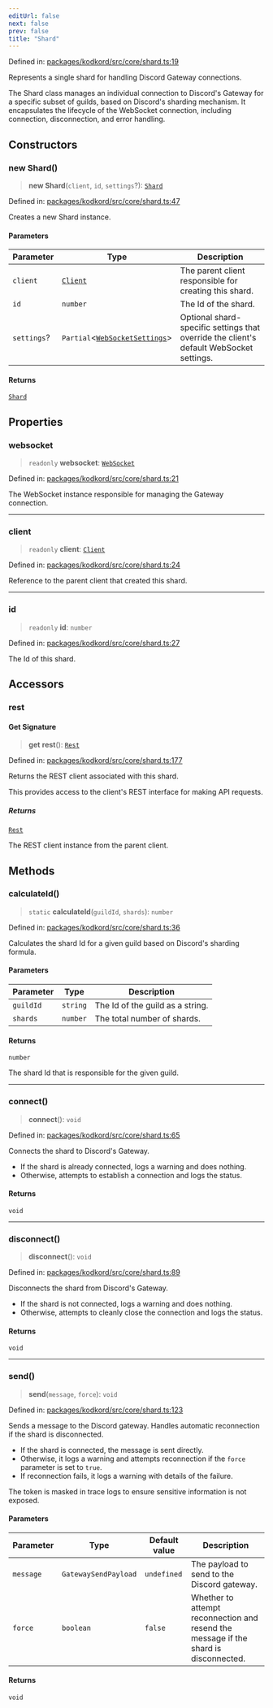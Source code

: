 ```yaml
---
editUrl: false
next: false
prev: false
title: "Shard"
---
```


Defined in: [packages/kodkord/src/core/shard.ts:19](https://github.com/KingsBeCattz/Kodkord/blob/d60ae5f731db3a8ab6bde538c1e575cda7085372/packages/kodkord/src/core/shard.ts#L19)

Represents a single shard for handling Discord Gateway connections.

The Shard class manages an individual connection to Discord's Gateway for a specific
subset of guilds, based on Discord's sharding mechanism. It encapsulates the lifecycle
of the WebSocket connection, including connection, disconnection, and error handling.

## Constructors

### new Shard()

> **new Shard**(`client`, `id`, `settings`?): [`Shard`](/api-kodkord/classes/shard/)

Defined in: [packages/kodkord/src/core/shard.ts:47](https://github.com/KingsBeCattz/Kodkord/blob/d60ae5f731db3a8ab6bde538c1e575cda7085372/packages/kodkord/src/core/shard.ts#L47)

Creates a new Shard instance.

#### Parameters

| Parameter | Type | Description |
| ------ | ------ | ------ |
| `client` | [`Client`](/api-kodkord/classes/client/) | The parent client responsible for creating this shard. |
| `id` | `number` | The Id of the shard. |
| `settings`? | `Partial`\<[`WebSocketSettings`](/api-kodkord/interfaces/websocketsettings/)\> | Optional shard-specific settings that override the client's default WebSocket settings. |

#### Returns

[`Shard`](/api-kodkord/classes/shard/)

## Properties

### websocket

> `readonly` **websocket**: [`WebSocket`](/api-kodkord/classes/websocket/)

Defined in: [packages/kodkord/src/core/shard.ts:21](https://github.com/KingsBeCattz/Kodkord/blob/d60ae5f731db3a8ab6bde538c1e575cda7085372/packages/kodkord/src/core/shard.ts#L21)

The WebSocket instance responsible for managing the Gateway connection.

***

### client

> `readonly` **client**: [`Client`](/api-kodkord/classes/client/)

Defined in: [packages/kodkord/src/core/shard.ts:24](https://github.com/KingsBeCattz/Kodkord/blob/d60ae5f731db3a8ab6bde538c1e575cda7085372/packages/kodkord/src/core/shard.ts#L24)

Reference to the parent client that created this shard.

***

### id

> `readonly` **id**: `number`

Defined in: [packages/kodkord/src/core/shard.ts:27](https://github.com/KingsBeCattz/Kodkord/blob/d60ae5f731db3a8ab6bde538c1e575cda7085372/packages/kodkord/src/core/shard.ts#L27)

The Id of this shard.

## Accessors

### rest

#### Get Signature

> **get** **rest**(): [`Rest`](/api-kodkord/classes/rest/)

Defined in: [packages/kodkord/src/core/shard.ts:177](https://github.com/KingsBeCattz/Kodkord/blob/d60ae5f731db3a8ab6bde538c1e575cda7085372/packages/kodkord/src/core/shard.ts#L177)

Returns the REST client associated with this shard.

This provides access to the client's REST interface for making API requests.

##### Returns

[`Rest`](/api-kodkord/classes/rest/)

The REST client instance from the parent client.

## Methods

### calculateId()

> `static` **calculateId**(`guildId`, `shards`): `number`

Defined in: [packages/kodkord/src/core/shard.ts:36](https://github.com/KingsBeCattz/Kodkord/blob/d60ae5f731db3a8ab6bde538c1e575cda7085372/packages/kodkord/src/core/shard.ts#L36)

Calculates the shard Id for a given guild based on Discord's sharding formula.

#### Parameters

| Parameter | Type | Description |
| ------ | ------ | ------ |
| `guildId` | `string` | The Id of the guild as a string. |
| `shards` | `number` | The total number of shards. |

#### Returns

`number`

The shard Id that is responsible for the given guild.

***

### connect()

> **connect**(): `void`

Defined in: [packages/kodkord/src/core/shard.ts:65](https://github.com/KingsBeCattz/Kodkord/blob/d60ae5f731db3a8ab6bde538c1e575cda7085372/packages/kodkord/src/core/shard.ts#L65)

Connects the shard to Discord's Gateway.

- If the shard is already connected, logs a warning and does nothing.
- Otherwise, attempts to establish a connection and logs the status.

#### Returns

`void`

***

### disconnect()

> **disconnect**(): `void`

Defined in: [packages/kodkord/src/core/shard.ts:89](https://github.com/KingsBeCattz/Kodkord/blob/d60ae5f731db3a8ab6bde538c1e575cda7085372/packages/kodkord/src/core/shard.ts#L89)

Disconnects the shard from Discord's Gateway.

- If the shard is not connected, logs a warning and does nothing.
- Otherwise, attempts to cleanly close the connection and logs the status.

#### Returns

`void`

***

### send()

> **send**(`message`, `force`): `void`

Defined in: [packages/kodkord/src/core/shard.ts:123](https://github.com/KingsBeCattz/Kodkord/blob/d60ae5f731db3a8ab6bde538c1e575cda7085372/packages/kodkord/src/core/shard.ts#L123)

Sends a message to the Discord gateway. Handles automatic reconnection if the shard is disconnected.

- If the shard is connected, the message is sent directly.
- Otherwise, it logs a warning and attempts reconnection if
  the `force` parameter is set to `true`.
- If reconnection fails, it logs a warning with details of the failure.

The token is masked in trace logs to ensure sensitive information is not exposed.

#### Parameters

| Parameter | Type | Default value | Description |
| ------ | ------ | ------ | ------ |
| `message` | `GatewaySendPayload` | `undefined` | The payload to send to the Discord gateway. |
| `force` | `boolean` | `false` | Whether to attempt reconnection and resend the message if the shard is disconnected. |

#### Returns

`void`
